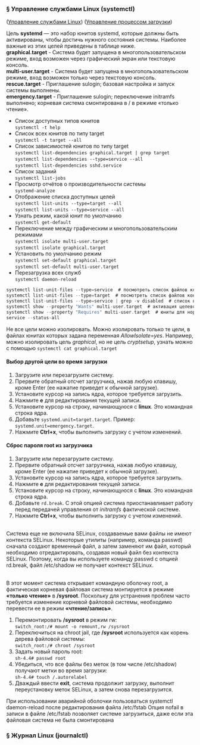 ### § Управление службами Linux (systemctl)
([Управление службами Linux](https://losst.pro/upravlenie-sluzhbami-linux))
([Управление процессом загрузки](https://rh.schelcol.ru/curse%202/ch10s03.html))

Цель **systemd** — это набор юнитов systemd, которые должны быть активированы, чтобы достичь нужного состояния системы. Наиболее важные из этих целей приведены в таблице ниже.
<br/> **graphical.target** - Система будет запущена в многопользовательском режиме, вход возможен через графический экран или текстовую консоль.
<br/> **multi-user.target** - Система будет запущена в многопользовательском режиме, вход возможен только через текстовую консоль.
<br/> **rescue.target** - Приглашение sulogin; базовая настройка и запуск системы выполнены.
<br/> **emergency.target** - Приглашение sulogin; переключение initramfs выполнено; корневая система смонтирована в / в режиме «только чтение».

- Список доступных типов юнитов
  <br/> `systemctl -t help`
- Список всех юнитов по типу target
  <br/> `systemctl -t target --all`
- Список зависимостей юнитов по типу target
  <br/> `systemctl list-dependencies graphical.target | grep target`
  <br/> `systemctl list-dependencies --type=service --all`
  <br/> `systemctl list-dependencies sshd.service`
- Список заданий
  <br/> `systemctl list-jobs`
- Просмотр отчётов о производительности системы
  <br/> `systemd-analyze`
- Отображение списка доступных целей
  <br/> `systemctl list-units --type=target --all`
  <br/> `systemctl list-units --type=service --all`
- Узнать режим, какой юнит по умолчанию
  <br/> `systemctl get-default`
- Переключение между графическим и многопользовательским режимами
  <br/> `systemctl isolate multi-user.target`
  <br/> `systemctl isolate graphical.target`
- Установить по умолчанию режим
  <br/> `systemctl set-default graphical.target`
  <br/> `systemctl set-default multi-user.target`
- Перезагрузка всех служб
  <br/> `systemctl daemon-reload`


```c
systemctl list-unit-files --type=service  # посмотреть список файлов конфигурации сервисных юнитов
systemctl list-unit-files --type=target  # посмотреть список файлов конфигурации целевых юнитов
systemctl list-unit-files --type=service | grep -v disabled  # список все включённых служб
systemctl show --property "Wants" multi-user.target  # активация целевого юнита
systemctl show --property "Requires" multi-user.target  # юниты для нормальной работы
service --status-all
```

Не все цели можно изолировать. Можно изолировать только те цели, в файлах юнитах которых задана переменная *AllowIsolate=yes*. Например, можно изолировать цель *graphical*, но не цель *cryptsetup*, узнать можно с помощью `systemctl cat graphical.target`

#### Выбор другой цели во время загрузки
  1. Загрузите или перезагрузите систему.
  2. Прервите обратный отсчет загрузчика, нажав любую клавишу, кроме Enter (ее нажатие приведет к обычной загрузке).
  3. Установите курсор на запись ядра, которое требуется загрузить.
  4. Нажмите **e** для редактирования текущей записи.
  5. Установите курсор на строку, начинающуюся с **linux**. Это командная строка ядра.
  6. Добавьте `systemd.unit=target.target`. Пример: `systemd.unit=emergency.target`.
  7. Нажмите **Ctrl+x**, чтобы выполнить загрузку с учетом изменений.

#### Сброс пароля root из загрузчика
  1. Загрузите или перезагрузите систему.
  2. Прервите обратный отсчет загрузчика, нажав любую клавишу, кроме Enter (ее нажатие приведет к обычной загрузке).
  3. Установите курсор на запись ядра, которое требуется загрузить.
  4. Нажмите **e** для редактирования текущей записи.
  5. Установите курсор на строку, начинающуюся с **linux**. Это командная строка ядра.
  6. Добавьте `rd.break`. С этой опцией система приостанавливает работу перед передачей управления от *initramfs* фактической системе.
  7. Нажмите **Ctrl+x**, чтобы выполнить загрузку с учетом изменений.

<br/> Система еще не включила SELinux, создаваемые вами файлы не имеют контекста SELinux. Некоторые утилиты (например, команда passwd) сначала создают временный файл, а затем заменяют им файл, который необходимо отредактировать, создавая новый файл без контекста SELinux. Поэтому, когда вы используете команду passwd с опцией rd.break, файл /etc/shadow не получает контекст SELinux.

<br/> В этот момент система открывает командную оболочку root, а фактическая корневая файловая система монтируется в режиме **«только чтение»** в **/sysroot**. Поскольку для устранения проблем часто требуется изменение корневой файловой системы, необходимо перевести ее в режим **«чтение/запись»**. 
  1. Перемонтировать **/sysroot** в режим rw: 
    <br/> `switch_root:/# mount -o remount,rw /sysroot`
  2. Переключиться на chroot jail, где **/sysroot** используется как корень дерева файловой системы: 
    <br/> `switch_root:/# chroot /sysroot`
  3. Задать новый пароль root: 
    <br/> `sh-4.4# passwd root`
  4. Убедиться, что все файлы без меток (в том числе /etc/shadow) получают метки во время загрузки: 
    <br/> `sh-4.4# touch /.autorelabel`
  5. Дваждый ввести **exit**, система продолжит загрузку, выполнит переустановку меток SELinux, а затем снова перезагрузится.


При использовании аварийной оболочки пользоваться systemctl daemon-reload после редактирования файла /etc/fstab
Опция nofail в записи в файле /etc/fstab позволяет системе загрузиться, даже если эта файловая система не была смонтирована
<br/>


### § Журнал Linux (journalctl)
